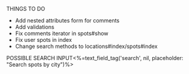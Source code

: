 THINGS TO DO

- Add nested attributes form for comments
- Add validations
- Fix comments iterator in spots#show
- Fix user spots in index
- Change search methods to locations#index/spots#index

POSSIBLE SEARCH INPUT<%=text_field_tag('search', nil, placeholder: "Search spots by city")%><br>
